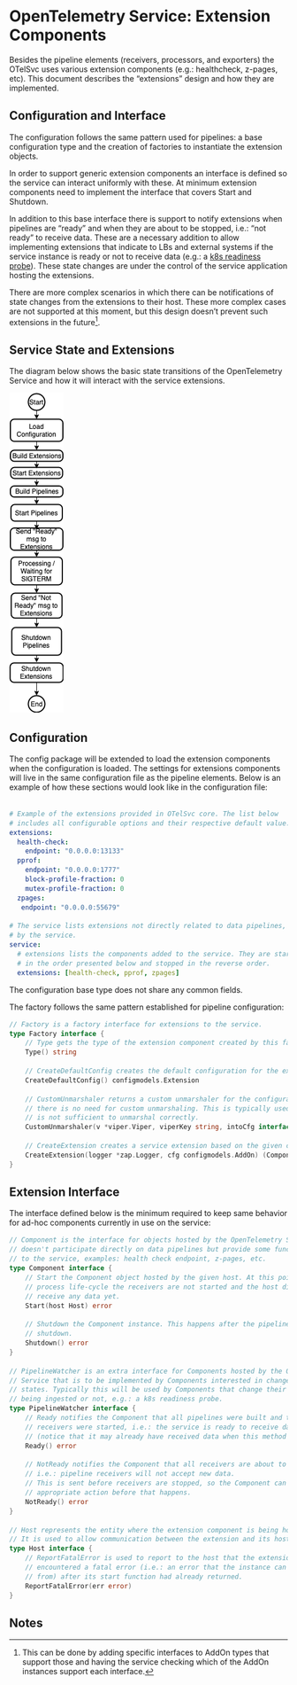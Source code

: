 # OpenTelemetry Service: Extension Components

Besides the pipeline elements (receivers, processors, and exporters) the OTelSvc
uses various extension components (e.g.: healthcheck, z-pages, etc). 
This document describes the “extensions” design and how they are implemented.

## Configuration and Interface

The configuration follows the same pattern used for pipelines: a base 
configuration type and the creation of factories to instantiate the extension 
objects.

In order to support generic extension components an interface is defined 
so the service can interact uniformly with these. At minimum extension components
need to implement the interface that covers Start and Shutdown. 

In addition to this base interface there is support to notify extensions when 
pipelines are “ready” and when they are about to be stopped, i.e.: “not ready” 
to receive data. These are a necessary addition to allow implementing extensions 
that indicate to LBs and external systems if the service instance is ready or 
not to receive data 
(e.g.: a [k8s readiness probe](https://kubernetes.io/docs/tasks/configure-pod-container/configure-liveness-readiness-probes/#define-readiness-probes)). 
These state changes are under the control of the service application hosting 
the extensions.

There are more complex scenarios in which there can be notifications of state 
changes from the extensions to their host. These more complex cases are not 
supported at this moment, but this design doesn’t prevent such extensions in the
future[^1].


## Service State and Extensions

The diagram below shows the basic state transitions of the OpenTelemetry Service 
and how it will interact with the service extensions.

![ServiceLifeCycle](images/design-service-lifecycle.png)


## Configuration

The config package will be extended to load the extension components when the 
configuration is loaded. The settings for extensions components will live in the 
same configuration file as the pipeline elements. Below is an example of how 
these sections would look like in the configuration file:

```yaml

# Example of the extensions provided in OTelSvc core. The list below
# includes all configurable options and their respective default value.
extensions:
  health-check:
    endpoint: "0.0.0.0:13133"
  pprof:
    endpoint: "0.0.0.0:1777"
    block-profile-fraction: 0
    mutex-profile-fraction: 0
  zpages:
   endpoint: "0.0.0.0:55679"

# The service lists extensions not directly related to data pipelines, but used
# by the service.
service:
  # extensions lists the components added to the service. They are started
  # in the order presented below and stopped in the reverse order.
  extensions: [health-check, pprof, zpages]
```

The configuration base type does not share any common fields. 

The factory follows the same pattern established for pipeline configuration:

```go
// Factory is a factory interface for extensions to the service.
type Factory interface {
    // Type gets the type of the extension component created by this factory.
    Type() string 

    // CreateDefaultConfig creates the default configuration for the extension.
    CreateDefaultConfig() configmodels.Extension

    // CustomUnmarshaler returns a custom unmarshaler for the configuration or nil if
    // there is no need for custom unmarshaling. This is typically used if viper.Unmarshal()
    // is not sufficient to unmarshal correctly.
    CustomUnmarshaler(v *viper.Viper, viperKey string, intoCfg interface{}) CustomUnmarshaler 

    // CreateExtension creates a service extension based on the given config.
    CreateExtension(logger *zap.Logger, cfg configmodels.AddOn) (Component, error)
}
```


## Extension Interface

The interface defined below is the minimum required to keep same behavior for 
ad-hoc components currently in use on the service:

```go
// Component is the interface for objects hosted by the OpenTelemetry Service that
// doesn't participate directly on data pipelines but provide some functionality
// to the service, examples: health check endpoint, z-pages, etc.
type Component interface {
    // Start the Component object hosted by the given host. At this point in the
    // process life-cycle the receivers are not started and the host did not
    // receive any data yet.
    Start(host Host) error 

    // Shutdown the Component instance. This happens after the pipelines were
    // shutdown.
    Shutdown() error
}

// PipelineWatcher is an extra interface for Components hosted by the OpenTelemetry
// Service that is to be implemented by Components interested in changes to pipeline
// states. Typically this will be used by Components that change their behavior if data is
// being ingested or not, e.g.: a k8s readiness probe.
type PipelineWatcher interface {
    // Ready notifies the Component that all pipelines were built and the
    // receivers were started, i.e.: the service is ready to receive data
    // (notice that it may already have received data when this method is called).
    Ready() error 

    // NotReady notifies the Component that all receivers are about to be stopped,
    // i.e.: pipeline receivers will not accept new data.
    // This is sent before receivers are stopped, so the Component can take any
    // appropriate action before that happens.
    NotReady() error
}

// Host represents the entity where the extension component is being hosted. 
// It is used to allow communication between the extension and its host.
type Host interface {
    // ReportFatalError is used to report to the host that the extension
    // encountered a fatal error (i.e.: an error that the instance can't recover
    // from) after its start function had already returned.
    ReportFatalError(err error)
}
```

## Notes

[^1]:
     This can be done by adding specific interfaces to AddOn types that support 
     those and having the service checking which of the AddOn instances support 
     each interface.
